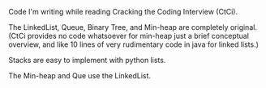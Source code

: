 
Code I'm writing while reading Cracking the Coding Interview (CtCi). 

The LinkedList, Queue, Binary Tree, and Min-heap are completely original. (CtCi provides no code whatsoever for min-heap just a brief conceptual overview, and like 10 lines of very rudimentary code in java for linked lists.)

Stacks are easy to implement with python lists.

The Min-heap and Que use the LinkedList.
